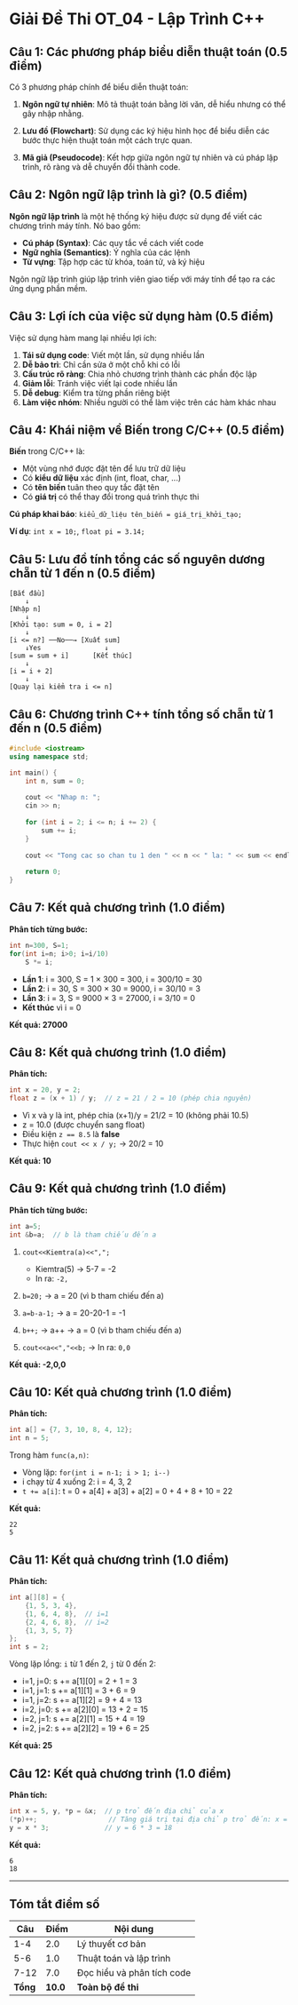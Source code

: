 # Giải Đề Thi OT_04 - Lập Trình C++

## Câu 1: Các phương pháp biểu diễn thuật toán (0.5 điểm)

Có 3 phương pháp chính để biểu diễn thuật toán:

1. **Ngôn ngữ tự nhiên**: Mô tả thuật toán bằng lời văn, dễ hiểu nhưng có thể gây nhập nhằng.

2. **Lưu đồ (Flowchart)**: Sử dụng các ký hiệu hình học để biểu diễn các bước thực hiện thuật toán một cách trực quan.

3. **Mã giả (Pseudocode)**: Kết hợp giữa ngôn ngữ tự nhiên và cú pháp lập trình, rõ ràng và dễ chuyển đổi thành code.

## Câu 2: Ngôn ngữ lập trình là gì? (0.5 điểm)

**Ngôn ngữ lập trình** là một hệ thống ký hiệu được sử dụng để viết các chương trình máy tính. Nó bao gồm:

- **Cú pháp (Syntax)**: Các quy tắc về cách viết code
- **Ngữ nghĩa (Semantics)**: Ý nghĩa của các lệnh
- **Từ vựng**: Tập hợp các từ khóa, toán tử, và ký hiệu

Ngôn ngữ lập trình giúp lập trình viên giao tiếp với máy tính để tạo ra các ứng dụng phần mềm.

## Câu 3: Lợi ích của việc sử dụng hàm (0.5 điểm)

Việc sử dụng hàm mang lại nhiều lợi ích:

1. **Tái sử dụng code**: Viết một lần, sử dụng nhiều lần
2. **Dễ bảo trì**: Chỉ cần sửa ở một chỗ khi có lỗi
3. **Cấu trúc rõ ràng**: Chia nhỏ chương trình thành các phần độc lập
4. **Giảm lỗi**: Tránh việc viết lại code nhiều lần
5. **Dễ debug**: Kiểm tra từng phần riêng biệt
6. **Làm việc nhóm**: Nhiều người có thể làm việc trên các hàm khác nhau

## Câu 4: Khái niệm về Biến trong C/C++ (0.5 điểm)

**Biến** trong C/C++ là:

- Một vùng nhớ được đặt tên để lưu trữ dữ liệu
- Có **kiểu dữ liệu** xác định (int, float, char, ...)
- Có **tên biến** tuân theo quy tắc đặt tên
- Có **giá trị** có thể thay đổi trong quá trình thực thi

**Cú pháp khai báo**: `kiểu_dữ_liệu tên_biến = giá_trị_khởi_tạo;`

**Ví dụ**: `int x = 10;`, `float pi = 3.14;`

## Câu 5: Lưu đồ tính tổng các số nguyên dương chẵn từ 1 đến n (0.5 điểm)

```
[Bắt đầu]
    ↓
[Nhập n]
    ↓
[Khởi tạo: sum = 0, i = 2]
    ↓
[i <= n?] ──No──→ [Xuất sum]
    ↓Yes                ↓
[sum = sum + i]      [Kết thúc]
    ↓
[i = i + 2]
    ↓
[Quay lại kiểm tra i <= n]
```

## Câu 6: Chương trình C++ tính tổng số chẵn từ 1 đến n (0.5 điểm)

```cpp
#include <iostream>
using namespace std;

int main() {
    int n, sum = 0;
    
    cout << "Nhap n: ";
    cin >> n;
    
    for (int i = 2; i <= n; i += 2) {
        sum += i;
    }
    
    cout << "Tong cac so chan tu 1 den " << n << " la: " << sum << endl;
    
    return 0;
}
```

## Câu 7: Kết quả chương trình (1.0 điểm)

**Phân tích từng bước:**

```cpp
int n=300, S=1;
for(int i=n; i>0; i=i/10)
    S *= i;
```

- **Lần 1**: i = 300, S = 1 × 300 = 300, i = 300/10 = 30
- **Lần 2**: i = 30, S = 300 × 30 = 9000, i = 30/10 = 3  
- **Lần 3**: i = 3, S = 9000 × 3 = 27000, i = 3/10 = 0
- **Kết thúc** vì i = 0

**Kết quả: 27000**

## Câu 8: Kết quả chương trình (1.0 điểm)

**Phân tích:**

```cpp
int x = 20, y = 2;
float z = (x + 1) / y;  // z = 21 / 2 = 10 (phép chia nguyên)
```

- Vì x và y là int, phép chia (x+1)/y = 21/2 = 10 (không phải 10.5)
- z = 10.0 (được chuyển sang float)
- Điều kiện `z == 8.5` là **false**
- Thực hiện `cout << x / y;` → 20/2 = 10

**Kết quả: 10**

## Câu 9: Kết quả chương trình (1.0 điểm)

**Phân tích từng bước:**

```cpp
int a=5;
int &b=a;  // b là tham chiếu đến a
```

1. `cout<<Kiemtra(a)<<",";`
   - Kiemtra(5) → 5-7 = -2
   - In ra: `-2,`

2. `b=20;` → a = 20 (vì b tham chiếu đến a)

3. `a=b-a-1;` → a = 20-20-1 = -1

4. `b++;` → a++ → a = 0 (vì b tham chiếu đến a)

5. `cout<<a<<","<<b;` → In ra: `0,0`

**Kết quả: -2,0,0**

## Câu 10: Kết quả chương trình (1.0 điểm)

**Phân tích:**

```cpp
int a[] = {7, 3, 10, 8, 4, 12};
int n = 5;
```

Trong hàm `func(a,n)`:
- Vòng lặp: `for(int i = n-1; i > 1; i--)`
- i chạy từ 4 xuống 2: i = 4, 3, 2
- `t += a[i]`: t = 0 + a[4] + a[3] + a[2] = 0 + 4 + 8 + 10 = 22

**Kết quả:**
```
22
5
```

## Câu 11: Kết quả chương trình (1.0 điểm)

**Phân tích:**

```cpp
int a[][8] = {
    {1, 5, 3, 4},
    {1, 6, 4, 8},  // i=1
    {2, 4, 6, 8},  // i=2
    {1, 3, 5, 7}
};
int s = 2;
```

Vòng lặp lồng: `i` từ 1 đến 2, `j` từ 0 đến 2:
- i=1, j=0: s += a[1][0] = 2 + 1 = 3
- i=1, j=1: s += a[1][1] = 3 + 6 = 9  
- i=1, j=2: s += a[1][2] = 9 + 4 = 13
- i=2, j=0: s += a[2][0] = 13 + 2 = 15
- i=2, j=1: s += a[2][1] = 15 + 4 = 19
- i=2, j=2: s += a[2][2] = 19 + 6 = 25

**Kết quả: 25**

## Câu 12: Kết quả chương trình (1.0 điểm)

**Phân tích:**

```cpp
int x = 5, y, *p = &x;  // p trỏ đến địa chỉ của x
(*p)++;                  // Tăng giá trị tại địa chỉ p trỏ đến: x = 6
y = x * 3;              // y = 6 * 3 = 18
```

**Kết quả:**
```
6
18
```

---

## Tóm tắt điểm số

| Câu | Điểm | Nội dung |
|-----|------|----------|
| 1-4 | 2.0  | Lý thuyết cơ bản |
| 5-6 | 1.0  | Thuật toán và lập trình |
| 7-12| 7.0  | Đọc hiểu và phân tích code |
| **Tổng** | **10.0** | **Toàn bộ đề thi** |
